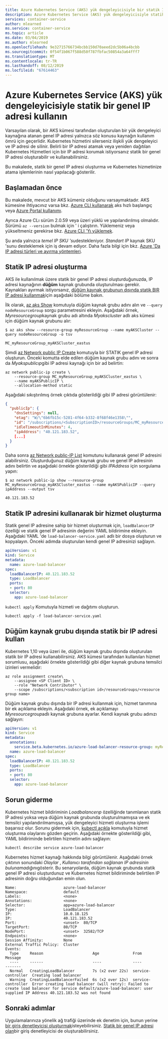 ```yaml
---
title: Azure Kubernetes Service (AKS) yük dengeleyicisiyle bir statik IP adresi kullanın
description: Azure Kubernetes Service (AKS) yük dengeleyicisiyle statik bir IP adresi oluşturmayı ve kullanmayı öğrenin.
services: container-service
author: mlearned
ms.service: container-service
ms.topic: article
ms.date: 03/04/2019
ms.author: mlearned
ms.openlocfilehash: 9e32715766734bcbb150d70aeed2dc5b06a4bcbb
ms.sourcegitcommit: 0f54f1b067f588d50f787fbfac50854a3a64fff7
ms.translationtype: MT
ms.contentlocale: tr-TR
ms.lasthandoff: 08/12/2019
ms.locfileid: "67614463"
---
```

# <a name="use-a-static-public-ip-address-with-the-azure-kubernetes-service-aks-load-balancer"></a>Azure Kubernetes Service (AKS) yük dengeleyicisiyle statik bir genel IP adresi kullanın

Varsayılan olarak, bir AKS kümesi tarafından oluşturulan bir yük dengeleyici kaynağına atanan genel IP adresi yalnızca söz konusu kaynağın kullanım ömrü için geçerlidir. Kubernetes hizmetini silerseniz ilişkili yük dengeleyici ve IP adresi de silinir. Belirli bir IP adresi atamak veya yeniden dağıtılan Kubernetes Hizmetleri için bir IP adresi korumak istiyorsanız statik bir genel IP adresi oluşturabilir ve kullanabilirsiniz.

Bu makalede, statik bir genel IP adresi oluşturma ve Kubernetes hizmetinize atama işlemlerinin nasıl yapılacağı gösterilir.

## <a name="before-you-begin"></a>Başlamadan önce

Bu makalede, mevcut bir AKS kümeniz olduğunu varsaymaktadır. AKS kümesine ihtiyacınız varsa bkz. [Azure CLI kullanarak][aks-quickstart-cli] aks hızlı başlangıç veya [Azure Portal kullanımı][aks-quickstart-portal].

Ayrıca Azure CLı sürüm 2.0.59 veya üzeri yüklü ve yapılandırılmış olmalıdır. Sürümü `az --version` bulmak için ' i çalıştırın. Yüklemeniz veya yükseltmeniz gerekirse bkz. [Azure CLI 'Yı yüklemek][install-azure-cli].

Şu anda yalnızca *temel IP SKU 'su*destekleniyor. *Standart IP* kaynak SKU 'sunu desteklemek için iş devam ediyor. Daha fazla bilgi için bkz. [Azure 'Da IP adresi türleri ve ayırma yöntemleri][ip-sku].

## <a name="create-a-static-ip-address"></a>Statik IP adresi oluşturma

AKS ile kullanılmak üzere statik bir genel IP adresi oluşturduğunuzda, IP adresi kaynağının **düğüm** kaynak grubunda oluşturulması gerekir. Kaynakları ayırmak istiyorsanız, [düğüm kaynak grubunun dışında statik BIR IP adresi kullanmak](#use-a-static-ip-address-outside-of-the-node-resource-group)için aşağıdaki bölüme bakın.

İlk olarak, [az aks Show][az-aks-show] komutuyla düğüm kaynak grubu adını alın ve `--query nodeResourceGroup` sorgu parametresini ekleyin. Aşağıdaki örnek, *Myresourcegroup*kaynak grubu adı altında *Myakscluster* adlı aks kümesi için düğüm kaynak grubunu alır:

```azurecli-interactive
$ az aks show --resource-group myResourceGroup --name myAKSCluster --query nodeResourceGroup -o tsv

MC_myResourceGroup_myAKSCluster_eastus
```

Şimdi [az Network public IP Create][az-network-public-ip-create] komutuyla bir STATIK genel IP adresi oluşturun. Önceki komutta elde edilen düğüm kaynak grubu adını ve sonra da *Myakspublicıp*gibi IP adresi kaynağı için bir ad belirtin:

```azurecli-interactive
az network public-ip create \
    --resource-group MC_myResourceGroup_myAKSCluster_eastus \
    --name myAKSPublicIP \
    --allocation-method static
```

Aşağıdaki sıkıştırılmış örnek çıktıda gösterildiği gibi IP adresi görüntülenir:

```json
{
  "publicIp": {
    "dnsSettings": null,
    "etag": "W/\"6b6fb15c-5281-4f64-b332-8f68f46e1358\"",
    "id": "/subscriptions/<SubscriptionID>/resourceGroups/MC_myResourceGroup_myAKSCluster_eastus/providers/Microsoft.Network/publicIPAddresses/myAKSPublicIP",
    "idleTimeoutInMinutes": 4,
    "ipAddress": "40.121.183.52",
    [...]
  }
}
```

Daha sonra [az Network public-IP List][az-network-public-ip-list] komutunu kullanarak genel IP adresini alabilirsiniz. Oluşturduğunuz düğüm kaynak grubu ve genel IP adresinin adını belirtin ve aşağıdaki örnekte gösterildiği gibi *IPAddress* için sorgulama yapın:

```azurecli-interactive
$ az network public-ip show --resource-group MC_myResourceGroup_myAKSCluster_eastus --name myAKSPublicIP --query ipAddress --output tsv

40.121.183.52
```

## <a name="create-a-service-using-the-static-ip-address"></a>Statik IP adresini kullanarak bir hizmet oluşturma

Statik genel IP adresine sahip bir hizmet oluşturmak için, `loadBalancerIP` özelliği ve statik genel IP adresinin değerini YAML bildirimine ekleyin. Aşağıdaki YAML 'de `load-balancer-service.yaml` adlı bir dosya oluşturun ve kopyalayın. Önceki adımda oluşturulan kendi genel IP adresinizi sağlayın.

```yaml
apiVersion: v1
kind: Service
metadata:
  name: azure-load-balancer
spec:
  loadBalancerIP: 40.121.183.52
  type: LoadBalancer
  ports:
  - port: 80
  selector:
    app: azure-load-balancer
```

`kubectl apply` Komutuyla hizmeti ve dağıtımı oluşturun.

```console
kubectl apply -f load-balancer-service.yaml
```

## <a name="use-a-static-ip-address-outside-of-the-node-resource-group"></a>Düğüm kaynak grubu dışında statik bir IP adresi kullan

Kubernetes 1,10 veya üzeri ile, düğüm kaynak grubu dışında oluşturulan statik bir IP adresi kullanabilirsiniz. AKS kümesi tarafından kullanılan hizmet sorumlusu, aşağıdaki örnekte gösterildiği gibi diğer kaynak grubuna temsilci izinleri vermelidir:

```azurecli-interactive
az role assignment create\
    --assignee <SP Client ID> \
    --role "Network Contributor" \
    --scope /subscriptions/<subscription id>/resourceGroups/<resource group name>
```

Düğüm kaynak grubu dışında bir IP adresi kullanmak için, hizmet tanımına bir ek açıklama ekleyin. Aşağıdaki örnek, ek açıklamayı *Myresourcegroup*adlı kaynak grubuna ayarlar. Kendi kaynak grubu adınızı sağlayın:

```yaml
apiVersion: v1
kind: Service
metadata:
  annotations:
    service.beta.kubernetes.io/azure-load-balancer-resource-group: myResourceGroup
  name: azure-load-balancer
spec:
  loadBalancerIP: 40.121.183.52
  type: LoadBalancer
  ports:
  - port: 80
  selector:
    app: azure-load-balancer
```

## <a name="troubleshoot"></a>Sorun giderme

Kubernetes hizmet bildiriminin *Loadbalancerıp* özelliğinde tanımlanan statik IP adresi yoksa veya düğüm kaynak grubunda oluşturulmamışsa ve ek temsilci yapılandırılmamışsa, yük dengeleyici hizmeti oluşturma işlemi başarısız olur. Sorunu gidermek için, [kubectl açıkla][kubectl-describe] komutuyla hizmet oluşturma olaylarını gözden geçirin. Aşağıdaki örnekte gösterildiği gibi, YAML bildiriminde belirtilen hizmetin adını sağlayın:

```console
kubectl describe service azure-load-balancer
```

Kubernetes hizmet kaynağı hakkında bilgi görüntülenir. Aşağıdaki örnek çıktının sonundaki *Olaylar* , *Kullanıcı tarafından sağlanan IP adresinin bulunamadığını*gösterir. Bu senaryolarda, düğüm kaynak grubunda statik genel IP adresi oluşturdunuz ve Kubernetes hizmet bildiriminde belirtilen IP adresinin doğru olduğundan emin olun.

```
Name:                     azure-load-balancer
Namespace:                default
Labels:                   <none>
Annotations:              <none>
Selector:                 app=azure-load-balancer
Type:                     LoadBalancer
IP:                       10.0.18.125
IP:                       40.121.183.52
Port:                     <unset>  80/TCP
TargetPort:               80/TCP
NodePort:                 <unset>  32582/TCP
Endpoints:                <none>
Session Affinity:         None
External Traffic Policy:  Cluster
Events:
  Type     Reason                      Age               From                Message
  ----     ------                      ----              ----                -------
  Normal   CreatingLoadBalancer        7s (x2 over 22s)  service-controller  Creating load balancer
  Warning  CreatingLoadBalancerFailed  6s (x2 over 12s)  service-controller  Error creating load balancer (will retry): Failed to create load balancer for service default/azure-load-balancer: user supplied IP Address 40.121.183.52 was not found
```

## <a name="next-steps"></a>Sonraki adımlar

Uygulamalarınıza yönelik ağ trafiği üzerinde ek denetim için, bunun yerine [bir giriş denetleyicisi oluşturmak][aks-ingress-basic]isteyebilirsiniz. [Statik bir genel IP adresi olan][aks-static-ingress]bir giriş denetleyicisi de oluşturabilirsiniz.

<!-- LINKS - External -->
[kubectl-describe]: https://kubernetes.io/docs/reference/generated/kubectl/kubectl-commands#describe

<!-- LINKS - Internal -->
[aks-faq-resource-group]: faq.md#why-are-two-resource-groups-created-with-aks
[az-network-public-ip-create]: /cli/azure/network/public-ip#az-network-public-ip-create
[az-network-public-ip-list]: /cli/azure/network/public-ip#az-network-public-ip-list
[az-aks-show]: /cli/azure/aks#az-aks-show
[aks-ingress-basic]: ingress-basic.md
[aks-static-ingress]: ingress-static-ip.md
[aks-quickstart-cli]: kubernetes-walkthrough.md
[aks-quickstart-portal]: kubernetes-walkthrough-portal.md
[install-azure-cli]: /cli/azure/install-azure-cli
[ip-sku]: ../virtual-network/virtual-network-ip-addresses-overview-arm.md#sku
